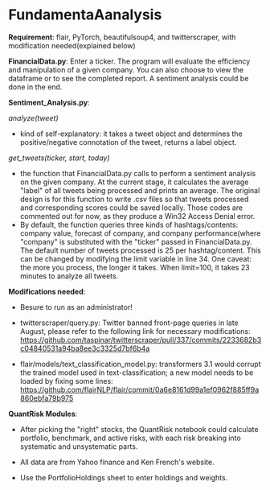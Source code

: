 # FundamentaAanalysis
**Requirement**: flair, PyTorch, beautifulsoup4, and twitterscraper, with modification needed(explained below)

**FinancialData.py**:
Enter a ticker. The program will evaluate the efficiency and manipulation of a given company. 
You can also choose to view the dataframe or to see the completed report. A sentiment analysis could be done in the end.

**Sentiment_Analysis.py**:

*analyze(tweet)* 
- kind of self-explanatory: it takes a tweet object and determines the positive/negative connotation of the tweet, returns a label object.

*get_tweets(ticker, start, today)* 
- the function that FinancialData.py calls to perform a sentiment analysis on the given company. At the current stage, it calculates the average "label" of all tweets being processed and prints an average. The original design is for this function to write .csv files so that tweets processed and corresponding scores could be saved locally. Those codes are commented out for now, as they produce a Win32 Access Denial error. 
- By default, the function queries three kinds of hashtags/contents: company value, forecast of company, and company performance(where "company" is substituted with the "ticker" passed in FinancialData.py. The default number of tweets processed is 25 per hashtag/content. This can be changed by modifying the limit variable in line 34. One caveat: the more you process, the longer it takes. When limit=100, it takes 23 minutes to analyze all tweets. 

**Modifications needed**: 
- Besure to run as an administrator! 

- twitterscraper/query.py: Twitter banned front-page queries in late August, please refer to the following link for necessary modifications: https://github.com/taspinar/twitterscraper/pull/337/commits/2233682b3c04840531a94ba8ee3c3325d7bf6b4a

- flair/models/text_classification_model.py: transformers 3.1 would corrupt the trained model used in text-classification; a new model needs to be loaded by fixing some lines:
https://github.com/flairNLP/flair/commit/0a6e8161d99a1ef0962f885ff9a860ebfa79b975

**QuantRisk Modules**:
- After picking the "right" stocks, the QuantRisk notebook could calculate portfolio, benchmark, and active risks, with each risk breaking into systematic and unsystematic parts. 

- All data are from Yahoo finance and Ken French's website. 

- Use the PortfolioHoldings sheet to enter holdings and weights.

